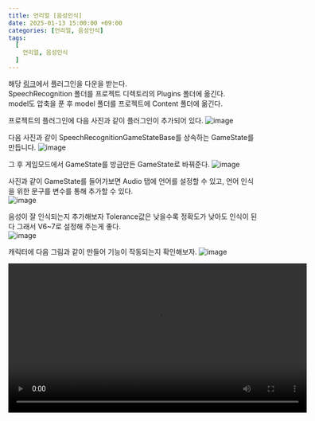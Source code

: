 ```yaml
---
title: 언리얼 [음성인식]
date: 2025-01-13 15:00:00 +09:00
categories: [언리얼, 음성인식]
tags:
  [
    언리얼, 음성인식
  ]
---
```


해당 [링크](https://github.com/ukustra/sphinx-ue4)에서 플러그인을 다운을 받는다.  
SpeechRecognition 폴더를 프로젝트 디렉토리의 Plugins 폴더에 옮긴다.  
model도 압축을 푼 후 model 폴더를 프로젝트에 Content 폴더에 옮긴다.

프로젝트의 플러그인에 다음 사진과 같이 플러그인이 추가되어 있다.
![image](https://github.com/user-attachments/assets/2b37dbfa-141b-44c0-ab15-96e7d9af98f1)  

다음 사진과 같이 SpeechRecognitionGameStateBase를 상속하는 GameState를 만듭니다.
![image](https://github.com/user-attachments/assets/a3818cd2-e10c-47f9-a62b-2813a82b563b)  

그 후 게임모드에서 GameState를 방금만든 GameState로 바꿔준다.
![image](https://github.com/user-attachments/assets/c2ee3c90-7270-4cb9-a385-237d822bdc54)  

사진과 같이 GameState를 들어가보면 Audio 탭에 언어를 설정할 수 있고, 언어 인식을 위한 문구를 변수를 통해 추가할 수 있다.  
![image](https://github.com/user-attachments/assets/085a26ca-676d-4a98-bc05-cdb943533a8e)  

음성이 잘 인식되는지 추가해보자 Tolerance값은 낮을수록 정확도가 낮아도 인식이 된다 그래서 V6~7로 설정해 주는게 좋다.  
![image](https://github.com/user-attachments/assets/e55fa3d0-095f-4a02-971a-3af3ed9b6e41)  

캐릭터에 다음 그림과 같이 만들어 기능이 작동되는지 확인해보자.
![image](https://github.com/user-attachments/assets/a1aa44c5-e164-4172-b9a6-57333f825ace)  

<video controls width="600">
  <source src="https://yourblog.github.io/assets/vod/음성인식 예제.mp4" type="video/mp4">

언리얼에 Audio Capture 플러그인을 활성화 해준다.
원하는 액터나 캐릭터 등에 AudioCapture 컴포넌트를 추가해준다.

그 후 해당 그림처럼 자동활성화를 켜준다. 그럼 마이크 입력을 받아주게된다.  
(이 변수를 특정 키를 눌렀을 때 활성화하거나 비활성화 하는 식으로 해주면 무전이나 마이크 on/off 기능이다)
![image](https://github.com/user-attachments/assets/35f77c26-9b0f-408a-af40-230f229a42ab)

그림 처럼 해당 컴포넌트에 이벤트를 이용해 마이크 입력 값을 확인해보도록 하겠다.
![image](https://github.com/user-attachments/assets/8f9445f5-3f36-4031-bf53-d84277d25b1f)

그림처럼 마이크 입력이 없으면 0에 가깝고 마이크 입력을 받으면 소리에 따라 값이 점점 높아진다.
![image](https://github.com/user-attachments/assets/3a185d85-b867-40d9-ad53-ee9b99a8c7f7)
![image](https://github.com/user-attachments/assets/a4879f08-c826-4f28-bae9-f48e7fbec841)

그림에 있는 변수로 값을 매끄럽게 만들 수 있습니다. 시작 시간의 값을 늘리면 입력을 받는 속도가 느려 밸류 값이 늦게 증가하고 릴리즈 시간은 오래 밸류값이 유지된다.
![image](https://github.com/user-attachments/assets/80f88432-a972-42ee-8aa1-0f20df5d5a14)
